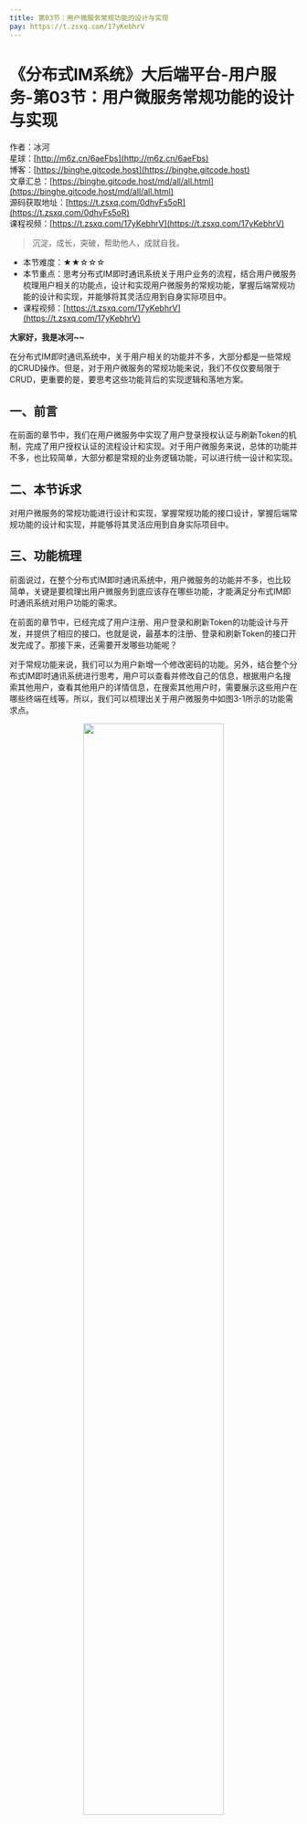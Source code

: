 ```yaml
---
title: 第03节：用户微服务常规功能的设计与实现
pay: https://t.zsxq.com/17yKebhrV
---
```


# 《分布式IM系统》大后端平台-用户服务-第03节：用户微服务常规功能的设计与实现

作者：冰河
<br/>星球：[http://m6z.cn/6aeFbs](http://m6z.cn/6aeFbs)
<br/>博客：[https://binghe.gitcode.host](https://binghe.gitcode.host)
<br/>文章汇总：[https://binghe.gitcode.host/md/all/all.html](https://binghe.gitcode.host/md/all/all.html)
<br/>源码获取地址：[https://t.zsxq.com/0dhvFs5oR](https://t.zsxq.com/0dhvFs5oR)
<br/>课程视频：[https://t.zsxq.com/17yKebhrV](https://t.zsxq.com/17yKebhrV)

> 沉淀，成长，突破，帮助他人，成就自我。

* 本节难度：★★☆☆☆
* 本节重点：思考分布式IM即时通讯系统关于用户业务的流程，结合用户微服务梳理用户相关的功能点，设计和实现用户微服务的常规功能，掌握后端常规功能的设计和实现，并能够将其灵活应用到自身实际项目中。
* 课程视频：[https://t.zsxq.com/17yKebhrV](https://t.zsxq.com/17yKebhrV)

**大家好，我是冰河~~**

在分布式IM即时通讯系统中，关于用户相关的功能并不多，大部分都是一些常规的CRUD操作。但是，对于用户微服务的常规功能来说，我们不仅仅要局限于CRUD，更重要的是，要思考这些功能背后的实现逻辑和落地方案。

## 一、前言

在前面的章节中，我们在用户微服务中实现了用户登录授权认证与刷新Token的机制，完成了用户授权认证的流程设计和实现。对于用户微服务来说，总体的功能并不多，也比较简单，大部分都是常规的业务逻辑功能，可以进行统一设计和实现。

## 二、本节诉求

对用户微服务的常规功能进行设计和实现，掌握常规功能的接口设计，掌握后端常规功能的设计和实现，并能够将其灵活应用到自身实际项目中。

## 三、功能梳理

前面说过，在整个分布式IM即时通讯系统中，用户微服务的功能并不多，也比较简单，关键是要梳理出用户微服务到底应该存在哪些功能，才能满足分布式IM即时通讯系统对用户功能的需求。

在前面的章节中，已经完成了用户注册、用户登录和刷新Token的功能设计与开发，并提供了相应的接口。也就是说，最基本的注册、登录和刷新Token的接口开发完成了。那接下来，还需要开发哪些功能呢？

对于常规功能来说，我们可以为用户新增一个修改密码的功能。另外，结合整个分布式IM即时通讯系统进行思考，用户可以查看并修改自己的信息，根据用户名搜索其他用户，查看其他用户的详情信息，在搜索其他用户时，需要展示这些用户在哪些终端在线等。所以，我们可以梳理出关于用户微服务中如图3-1所示的功能需求点。

<div align="center">
    <img src="https://binghe.gitcode.host/images/project/im/2024-01-07-001.png?raw=true" width="70%">
    <br/>
</div>

每个功能点的说明如下所示。

* 用户注册：用户可以在系统中注册自己的账号。
* 用户登录：用户可以登录系统。
* 刷新Token：当访问Token即将过期时，客户端可以调用刷新Token的接口，传递刷新Token来刷新访问Token。
* 修改密码：用户可以在系统中修改密码。
* 在线终端：搜索用户时，可以展示用户在哪些终端在线。
* 根据名称查询用户列表：在系统中可以根据名称搜索用户列表，选择对应的用户，将其添加为自己的好友。
* 修改用户信息：用户可以在系统中修改自己的信息。
* 根据ID获取用户信息：用户可以在系统中查看其他用户的详情展示。
* 查看自身信息：用户可以在系统中查看自己的详情信息。
* 其他功能：用户微服务中的其他预留功能。

## 四、接口设计

通过对功能的梳理，我们可以大体梳理出用户微服务需要提供的接口如下所示。

## 查看完整文章

加入[冰河技术](https://public.zsxq.com/groups/48848484411888.html)知识星球，解锁完整技术文章与完整代码